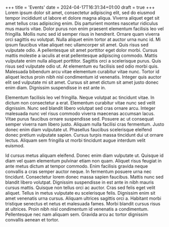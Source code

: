 +++
title = 'Events'
date = 2024-04-17T16:31:34+01:00
draft = true
+++
Lorem ipsum dolor sit amet, consectetur adipiscing elit, sed do eiusmod tempor incididunt ut labore et dolore magna aliqua. Viverra aliquet eget sit amet tellus cras adipiscing enim. Dis parturient montes nascetur ridiculus mus mauris vitae. Dolor purus non enim praesent elementum facilisis leo vel fringilla. Mollis nunc sed id semper risus in hendrerit. Ornare quam viverra orci sagittis eu volutpat. Nulla aliquet enim tortor at auctor urna nunc id. Mi ipsum faucibus vitae aliquet nec ullamcorper sit amet. Quis risus sed vulputate odio. A pellentesque sit amet porttitor eget dolor morbi. Cursus mattis molestie a iaculis at erat pellentesque adipiscing commodo. Mattis vulputate enim nulla aliquet porttitor. Sagittis orci a scelerisque purus. Quis risus sed vulputate odio ut. At elementum eu facilisis sed odio morbi quis. Malesuada bibendum arcu vitae elementum curabitur vitae nunc. Tortor id aliquet lectus proin nibh nisl condimentum id venenatis. Integer quis auctor elit sed vulputate mi sit amet. Cursus sit amet dictum sit amet justo donec enim diam. Dignissim suspendisse in est ante in.

Elementum facilisis leo vel fringilla. Neque volutpat ac tincidunt vitae. In dictum non consectetur a erat. Elementum curabitur vitae nunc sed velit dignissim. Nunc sed blandit libero volutpat sed cras ornare arcu. Integer malesuada nunc vel risus commodo viverra maecenas accumsan lacus. Vitae purus faucibus ornare suspendisse sed. Posuere ac ut consequat semper viverra nam libero justo. Aliquam nulla facilisi cras fermentum. Justo donec enim diam vulputate ut. Phasellus faucibus scelerisque eleifend donec pretium vulputate sapien. Cursus turpis massa tincidunt dui ut ornare lectus. Aliquam sem fringilla ut morbi tincidunt augue interdum velit euismod.

Id cursus metus aliquam eleifend. Donec enim diam vulputate ut. Quisque id diam vel quam elementum pulvinar etiam non quam. Aliquet risus feugiat in ante metus dictum at tempor commodo. Enim facilisis gravida neque convallis a cras semper auctor neque. In fermentum posuere urna nec tincidunt. Consectetur lorem donec massa sapien faucibus. Mattis nunc sed blandit libero volutpat. Dignissim suspendisse in est ante in nibh mauris cursus mattis. Quisque non tellus orci ac auctor. Cras sed felis eget velit aliquet. Tellus in metus vulputate eu scelerisque felis. Dignissim enim sit amet venenatis urna cursus. Aliquam ultrices sagittis orci a. Habitant morbi tristique senectus et netus et malesuada fames. Morbi blandit cursus risus at ultrices. Proin nibh nisl condimentum id venenatis a condimentum. Pellentesque nec nam aliquam sem. Gravida arcu ac tortor dignissim convallis aenean et tortor.